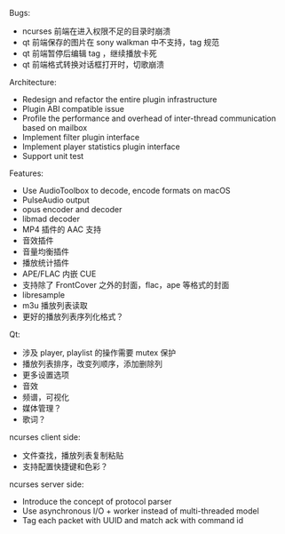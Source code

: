 Bugs:

- ncurses 前端在进入权限不足的目录时崩溃
- qt 前端保存的图片在 sony walkman 中不支持，tag 规范
- qt 前端暂停后编辑 tag ，继续播放卡死
- qt 前端格式转换对话框打开时，切歌崩溃

Architecture:

- Redesign and refactor the entire plugin infrastructure
- Plugin ABI compatible issue
- Profile the performance and overhead of inter-thread communication based on mailbox
- Implement filter plugin interface
- Implement player statistics plugin interface
- Support unit test

Features:

- Use AudioToolbox to decode, encode formats on macOS
- PulseAudio output
- opus encoder and decoder
- libmad decoder
- MP4 插件的 AAC 支持
- 音效插件
- 音量均衡插件
- 播放统计插件
- APE/FLAC 内嵌 CUE
- 支持除了 FrontCover 之外的封面，flac，ape 等格式的封面
- libresample
- m3u 播放列表读取
- 更好的播放列表序列化格式？

Qt:

- 涉及 player, playlist 的操作需要 mutex 保护
- 播放列表排序，改变列顺序，添加删除列
- 更多设置选项
- 音效
- 频谱，可视化
- 媒体管理？
- 歌词？

ncurses client side:

- 文件查找，播放列表复制粘贴
- 支持配置快捷键和色彩？

ncurses server side:

- Introduce the concept of protocol parser
- Use asynchronous I/O + worker instead of multi-threaded model
- Tag each packet with UUID and match ack with command id
